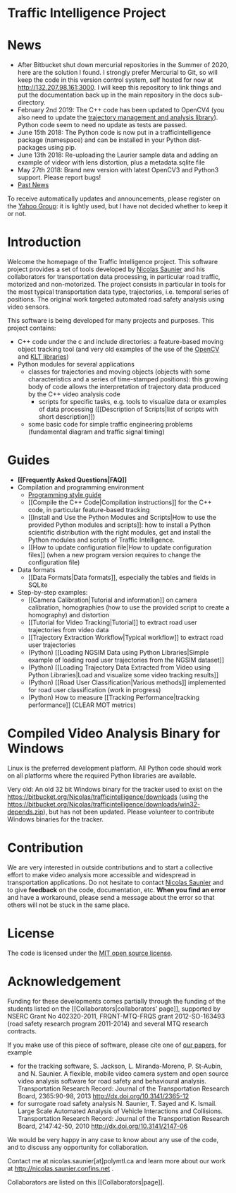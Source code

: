 Traffic Intelligence Project
==============

# News
* After Bitbucket shut down mercurial repositories in the Summer of 2020, here are the solution I found. I strongly prefer Mercurial to Git, so will keep the code in this version control system, self hosted for now at http://132.207.98.161:3000. I will keep this repository to link things and put the documentation back up in the main repository in the docs sub-directory.
* February 2nd 2019: The C++ code has been updated to OpenCV4 (you also need to update the [trajectory management and analysis library](https://bitbucket.org/trajectories/trajectorymanagementandanalysis)). Python code seem to need no update as tests are passed. 
* June 15th 2018: The Python code is now put in a trafficintelligence package (namespace) and can be installed in your Python dist-packages using pip.
* June 13th 2018: Re-uploading the Laurier sample data and adding an example of videor with lens distortion, plus a metadata.sqlite file
* May 27th 2018: Brand new version with latest OpenCV3 and Python3 support. Please report bugs!
* [Past News](past-news.md)

To receive automatically updates and announcements, please register on the [Yahoo Group](https://groups.yahoo.com/neo/groups/traffic-intelligence): it is lightly used, but I have not decided whether to keep it or not.

# Introduction

Welcome the homepage of the Traffic Intelligence project. This software project provides a set of tools developed by [Nicolas Saunier](https://nicolas.saunier.confins.net) and his collaborators for transportation data processing, in particular road traffic, motorized and non-motorized. The project consists in particular in tools for the most typical transportation data type, trajectories, i.e. temporal series of positions. The original work targeted automated road safety analysis using video sensors. 

This software is being developed for many projects and purposes. This project contains:

* C++ code under the c and include directories: a feature-based moving object tracking tool (and very old examples of the use of the [OpenCV](https://opencv.org) and [KLT libraries](https://www.ces.clemson.edu/~stb/klt))
* Python modules for several applications
  * classes for trajectories and moving objects (objects with some characteristics and a series of time-stamped positions): this growing body of code allows the interpretation of trajectory data produced by the C++ video analysis code
    * scripts for specific tasks, e.g. tools to visualize data or examples of data processing ([[Description of Scripts|list of scripts with short description]]) 
  * some basic code for simple traffic engineering problems (fundamental diagram and traffic signal timing)

# Guides

* **[[Frequently Asked Questions|FAQ]]**
* Compilation and programming environment
  * [Programming style guide](http://wiki.polymtl.ca/transport/index.php/ProgrammingStyle)
  * [[Compile the C++ Code|Compilation instructions]] for the C++ code, in particular feature-based tracking
  * [[Install and Use the Python Modules and Scripts|How to use the provided Python modules and scripts]]: how to install a Python scientific distribution with the right modules, get and install the Python modules and scripts of Traffic Intelligence.
  * [[How to update configuration file|How to update configuration files]] (when a new program version requires to change the configuration file)
* Data formats
  * [[Data Formats|Data formats]], especially the tables and fields in SQLite
* Step-by-step examples:
  * [[Camera Calibration|Tutorial and information]] on camera calibration, homographies (how to use the provided script to create a homography) and distortion
  * [[Tutorial for Video Tracking|Tutorial]] to extract road user trajectories from video data
  * [[Trajectory Extraction Workflow|Typical workflow]] to extract road user trajectories
  * (Python) [[Loading NGSIM Data using Python Libraries|Simple example of loading road user trajectories from the NGSIM dataset]]
  * (Python) [[Loading Trajectory Data Extracted from Video using Python Libraries|Load and visualize some video tracking results]]
  * (Python) [[Road User Classification|Various methods]] implemented for road user classification (work in progress)
  * (Python) How to measure [[Tracking Performance|tracking performance]] (CLEAR MOT metrics)

# Compiled Video Analysis Binary for Windows

Linux is the preferred development platform. All Python code should work on all platforms where the required Python libraries are available. 

Very old: An old 32 bit Windows binary for the tracker used to exist on the https://bitbucket.org/Nicolas/trafficintelligence/downloads (using the https://bitbucket.org/Nicolas/trafficintelligence/downloads/win32-depends.zip), but has not been updated. Please volunteer to contribute Windows binaries for the tracker.

# Contribution

We are very interested in outside contributions and to start a collective effort to make video analysis more accessible and widespread in transportation applications. Do not hesitate to contact [Nicolas Saunier](https://nicolas.saunier.confins.net) and to give **feedback** on the code, documentation, etc. **When you find an error** and have a workaround, please send a message about the error so that others will not be stuck in the same place. 

# License

The code is licensed under the [MIT open source license](http://www.opensource.org/licenses/mit-license).

# Acknowledgement

Funding for these developments comes partially through the funding of the students listed on the [[Collaborators|collaborators' page]], supported by NSERC Grant No 402320-2011, FRQNT-MTQ-FRQS grant 2012-SO-163493 (road safety research program 2011-2014) and several MTQ research contracts.

If you make use of this piece of software, please cite one of [our papers](https://nicolas.saunier.confins.net/#publications), for example
* for the tracking software, S. Jackson, L. Miranda-Moreno, P. St-Aubin, and N. Saunier. A flexible, mobile video camera system and open source video analysis software for road safety and behavioural analysis. Transportation Research Record: Journal of the Transportation Research Board, 2365:90-98, 2013 http://dx.doi.org/10.3141/2365-12
* for surrogate road safety analysis N. Saunier, T. Sayed and K. Ismail. Large Scale Automated Analysis of Vehicle Interactions and Collisions. Transportation Research Record: Journal of the Transportation Research Board, 2147:42-50, 2010 http://dx.doi.org/10.3141/2147-06

We would be very happy in any case to know about any use of the code, and to discuss any opportunity for collaboration. 

Contact me at nicolas.saunier[at]polymtl.ca and learn more about our work at http://nicolas.saunier.confins.net .

Collaborators are listed on this [[Collaborators|page]].
